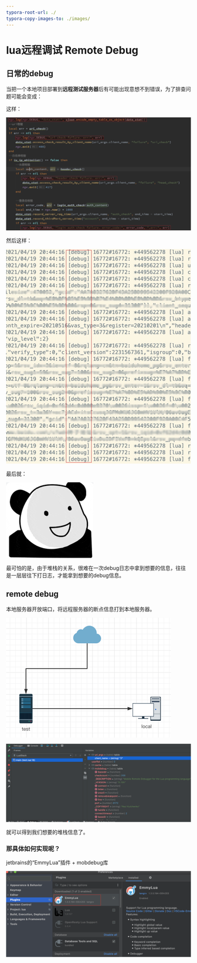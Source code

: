 ```yaml
---
typora-root-url: ./
typora-copy-images-to: ./images/
---
```


# lua远程调试 Remote Debug

## 日常的debug

当把一个本地项目部署到**远程测试服务器**后有可能出现意想不到错误，为了排查问题可能会变成：

这样：

![](./images/remote-01.png)



然后这样：

![](./images/remote-02.jpg)



最后就：

![](./images/image-20210420102007629.png)

最可怕的是，由于堆栈的关系，很难在一次debug日志中拿到想要的信息，往往是一层层往下打日志，才能拿到想要的debug信息。



##  remote debug

本地服务器开放端口，将远程服务器的断点信息打到本地服务器。



<img src="./images/image-20210420145522999.png" alt="image-20210420145522999" style="zoom:50%;" />

![image-20210420145915108](.//images//image-20210420145915108.png)

就可以得到我们想要的堆栈信息了。



### 那具体如何实现呢？

jetbrains的“EmmyLua”插件  + mobdebug库

![image-20210420150127368](./images//image-20210420150127368.png)

















